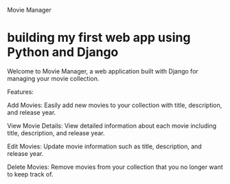 
Movie Manager

# building my first web app using Python and Django

Welcome to Movie Manager, a web application built with Django for managing your movie collection.

Features:

Add Movies: Easily add new movies to your collection with title, description, and release year.

View Movie Details: View detailed information about each movie including title, description, and release year.

Edit Movies: Update movie information such as title, description, and release year.

Delete Movies: Remove movies from your collection that you no longer want to keep track of.
